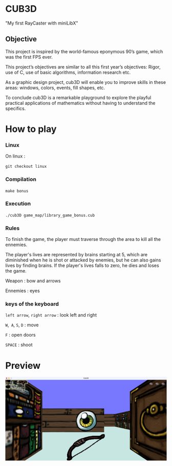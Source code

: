 # CUB3D

"My first RayCaster with miniLibX"

## Objective

This project is inspired by the world-famous eponymous 90’s game, which was the first FPS ever.

This project’s objectives are similar to all this first year’s objectives: Rigor, use of C, use of basic algorithms, information research etc.

As a graphic design project, cub3D will enable you to improve skills in these areas: windows, colors, events, fill shapes, etc.

To conclude cub3D is a remarkable playground to explore the playful practical applications of mathematics without having to understand the specifics.

# How to play

### Linux
On linux :

`git checkout linux`

### Compilation
`make bonus`
### Execution
`./cub3D game_map/library_game_bonus.cub`

### Rules

To finish the game, the player must traverse through the area to kill all the ennemies.

The player's lives are represented by brains starting at 5, which are diminished when he is shot or attacked by enemies, but he can also gains lives by finding brains. If the player's lives falls to zero, he dies and loses the game.

Weapon : bow and arrows

Ennemies : eyes

### keys of the keyboard

`left arrow`, `right arrow` : look left and right

`W`,` A`, `S`, `D` : move

`F` : open doors

`SPACE` : shoot

# Preview

![Example](img/screenshot.png)
